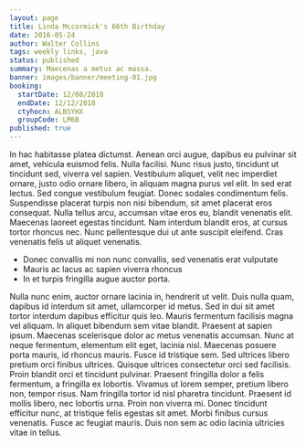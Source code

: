 ```yaml
---
layout: page
title: Linda Mccormick's 66th Birthday
date: 2016-05-24
author: Walter Collins
tags: weekly links, java
status: published
summary: Maecenas a metus ac massa.
banner: images/banner/meeting-01.jpg
booking:
  startDate: 12/08/2018
  endDate: 12/12/2018
  ctyhocn: ALBSYHX
  groupCode: LM6B
published: true
---
```

In hac habitasse platea dictumst. Aenean orci augue, dapibus eu pulvinar sit amet, vehicula euismod felis. Nulla facilisi. Nunc risus justo, tincidunt ut tincidunt sed, viverra vel sapien. Vestibulum aliquet, velit nec imperdiet ornare, justo odio ornare libero, in aliquam magna purus vel elit. In sed erat lectus. Sed congue vestibulum feugiat. Donec sodales condimentum felis. Suspendisse placerat turpis non nisi bibendum, sit amet placerat eros consequat. Nulla tellus arcu, accumsan vitae eros eu, blandit venenatis elit. Maecenas laoreet egestas tincidunt. Nam interdum blandit eros, at cursus tortor rhoncus nec. Nunc pellentesque dui ut ante suscipit eleifend. Cras venenatis felis ut aliquet venenatis.

* Donec convallis mi non nunc convallis, sed venenatis erat vulputate
* Mauris ac lacus ac sapien viverra rhoncus
* In et turpis fringilla augue auctor porta.

Nulla nunc enim, auctor ornare lacinia in, hendrerit ut velit. Duis nulla quam, dapibus id interdum sit amet, ullamcorper id metus. Sed in dui sit amet tortor interdum dapibus efficitur quis leo. Mauris fermentum facilisis magna vel aliquam. In aliquet bibendum sem vitae blandit. Praesent at sapien ipsum. Maecenas scelerisque dolor ac metus venenatis accumsan. Nunc at neque fermentum, elementum elit eget, lacinia nisl. Maecenas posuere porta mauris, id rhoncus mauris. Fusce id tristique sem. Sed ultrices libero pretium orci finibus ultrices. Quisque ultrices consectetur orci sed facilisis. Proin blandit orci et tincidunt pulvinar. Praesent fringilla dolor a felis fermentum, a fringilla ex lobortis. Vivamus ut lorem semper, pretium libero non, tempor risus.
Nam fringilla tortor id nisl pharetra tincidunt. Praesent id mollis libero, nec lobortis urna. Proin non viverra mi. Donec tincidunt efficitur nunc, at tristique felis egestas sit amet. Morbi finibus cursus venenatis. Fusce ac feugiat mauris. Duis non sem ac odio lacinia ultricies vitae in tellus.
